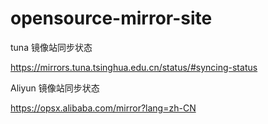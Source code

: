 # opensource-mirror-site



tuna 镜像站同步状态

https://mirrors.tuna.tsinghua.edu.cn/status/#syncing-status


Aliyun 镜像站同步状态

https://opsx.alibaba.com/mirror?lang=zh-CN
